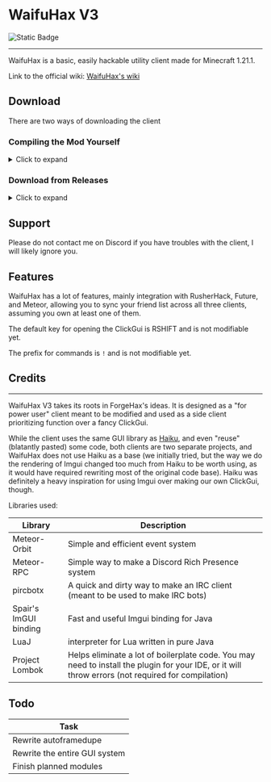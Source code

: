 # WaifuHax V3

![Static Badge](https://img.shields.io/badge/Minecraft-1.21.1-blue)

---

WaifuHax is a basic, easily hackable utility client made for Minecraft 1.21.1.

Link to the official wiki: [WaifuHax's wiki](https://git.someboringnerd.xyz/MinecraftAnarchy/WaifuHaxV3-Public/wiki/)

## Download

There are two ways of downloading the client

### Compiling the Mod Yourself

<details>
<summary>Click to expand</summary>

Compiling the client from source is a good practice if you want to audit the source code to make sure I didn't put shady code in the releases or if you want to hack your own code in (something I greatly encourage).

| Instruction | Command |
|-------------|---------|
| Clone this repository: | `git clone https://git.someboringnerd.xyz/MinecraftAnarchy/WaifuHaxV3-Public` |
| cd into the folder: | `cd WaifuHaxV3-Public` |
| compile the client (Unix): | `./gradlew build` |
| compile the client (Windows (ew)): | `.\gradlew.bat build` |

The compiled build will be in the `build/libs` folder as `waifuhax-3.0.0.jar`.

note : if you use Nix in any capacity, a shell.nix is present to manage dependencies without issues

</details>

### Download from Releases

<details>
<summary>Click to expand</summary>

If this is too hard, you can just use the release tab on the client's upstream repo. I would have put in place some CI/CD pipeline of some kind but I'm too lazy to do so. That's the price to pay if you cant compile code yourself.

| Step                                                                                                                                    |
|-----------------------------------------------------------------------------------------------------------------------------------------|
| Go to the [WaifuHax's release page, git.someboringnerd.xyz](https://git.someboringnerd.xyz/MinecraftAnarchy/WaifuHaxV3-Public/releases) |
| Click on `waifuhax-3.0.0-all.jar`                                                                                                       |
| Put the jar file in your mods folder, no additional mods are required                                                                   |

Easy as pie, but also the riskiest option of them all, as you can't even check if I published malicious code or not (without decompiling the mod, at least). Really if you have even the slightest idea of what you are doing, please clone the repo, audit the source code and build it yourself, this shitty client is not worth the risk.

</details>

## Support

Please do not contact me on Discord if you have troubles with the client, I will likely ignore you.

## Features

WaifuHax has a lot of features, mainly integration with RusherHack, Future, and Meteor, allowing you to sync your friend list across all three clients, assuming you own at least one of them.

The default key for opening the ClickGui is RSHIFT and is not modifiable yet.

The prefix for commands is `!` and is not modifiable yet.

## Credits

---

WaifuHax V3 takes its roots in ForgeHax's ideas. It is designed as a "for power user" client meant to be modified and used as a side client prioritizing function over a fancy ClickGui.

While the client uses the same GUI library as [Haiku](https://github.com/vil/haiku), and even "reuse" (blatantly pasted) some code, both clients are two separate projects, and WaifuHax does not use Haiku as a base (we initially tried, but the way we do the rendering of Imgui changed too much from Haiku to be worth using, as it would have required rewriting most of the original code base). Haiku was definitely a heavy inspiration for using Imgui over making our own ClickGui, though.

Libraries used:

| Library | Description |
|---------|-------------|
| Meteor-Orbit | Simple and efficient event system |
| Meteor-RPC | Simple way to make a Discord Rich Presence system |
| pircbotx | A quick and dirty way to make an IRC client (meant to be used to make IRC bots) |
| Spair's ImGUI binding | Fast and useful Imgui binding for Java |
| LuaJ | interpreter for Lua written in pure Java |
| Project Lombok | Helps eliminate a lot of boilerplate code. You may need to install the plugin for your IDE, or it will throw errors (not required for compilation) |

## Todo

| Task |
|------|
| Rewrite autoframedupe |
| Rewrite the entire GUI system |
| Finish planned modules |
